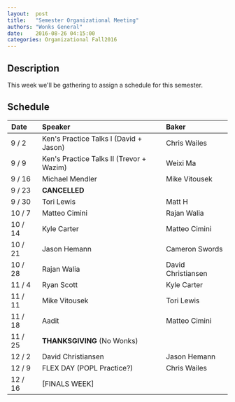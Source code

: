 ```yaml
--- 
layout:  post 
title:   "Semester Organizational Meeting"
authors: "Wonks General" 
date:    2016-08-26 04:15:00 
categories: Organizational Fall2016
--- 
```

## Description

This week we'll be gathering to assign a schedule for this semester.

## Schedule

| Date&nbsp;&nbsp;&nbsp;&nbsp;   | Speaker                     | Baker                          |
|--------|:--------------------------------------------------|:-------------------------------|
| 9 /  2 | Ken's Practice Talks I (David + Jason)            | Chris Wailes                   |
| 9 /  9 | Ken's Practice Talks II (Trevor + Wazim)          | Weixi Ma                       |
| 9 / 16 | Michael Mendler                                   | Mike Vitousek                  |
| 9 / 23 | **CANCELLED**                                     ||
| 9 / 30 | Tori Lewis                                        | Matt H                         |
|10 /  7 | Matteo Cimini                                     | Rajan Walia                    |
|10 / 14 | Kyle Carter                                       | Matteo Cimini                  |
|10 / 21 | Jason Hemann                                      | Cameron Swords                 |
|10 / 28 | Rajan Walia                                       | David Christiansen             |
|11 /  4 | Ryan Scott                                        | Kyle Carter                    |
|11 / 11 | Mike Vitousek                                     | Tori Lewis                     |
|11 / 18 | Aadit                                             | Matteo Cimini                  |
|11 / 25 | **THANKSGIVING** (No Wonks)                       ||
|12 /  2 | David Christiansen                                | Jason Hemann                   |
|12 /  9 | FLEX DAY (POPL Practice?)                         | Chris Wailes                   |
|12 / 16 | [FINALS WEEK]                                     ||

